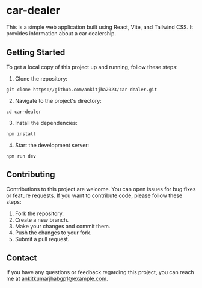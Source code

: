 # car-dealer
This is a simple web application built using React, Vite, and Tailwind CSS. It provides information about a car dealership.

## Getting Started
To get a local copy of this project up and running, follow these steps:

1. Clone the repository:
```
git clone https://github.com/ankitjha2023/car-dealer.git
```
2. Navigate to the project's directory:

```
cd car-dealer
```
3. Install the dependencies:
```
npm install
```
4. Start the development server:
```
npm run dev
```
## Contributing
Contributions to this project are welcome. You can open issues for bug fixes or feature requests. If you want to contribute code, please follow these steps:

1. Fork the repository.
2. Create a new branch.
3. Make your changes and commit them.
4. Push the changes to your fork.
5. Submit a pull request.

## Contact
If you have any questions or feedback regarding this project, you can reach me at ankitkumarjhabgp1@example.com.
